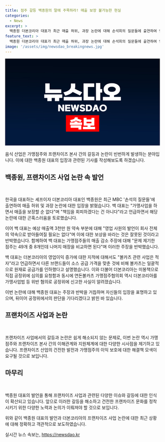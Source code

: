 ```yaml
---
title: 점주 갈등 백종원의 말에 주목하라! 매출 보장 불가능한 현실
categories:
  - News
excerpt: >
  백종원 더본코리아 대표가 최근 매출 허위, 과장 논란에 대해 손석희의 질문들에 출연하여 입장을 밝혔습니다. 그는 가맹사업의 매출을 보장할 수 없다며 논란을 부인하고, 가맹점주들의 손해와 브랜드의 영업이익 증가에 대한 비판에 반박했습니다. 더본코리아는 허위과장 정보 제공 의혹을 판단해 공정위에 심의를 요청했고, 연돈볼카츠 가맹점주협의회 역시 공정위에 신고했습니다.
feature_text: >
  백종원 더본코리아 대표가 최근 매출 허위, 과장 논란에 대해 손석희의 질문들에 출연하여 입장을 밝혔습니다. 그는 가맹사업의 매출을 보장할 수 없다며 논란을 부인하고, 가맹점주들의 손해와 브랜드의 영업이익 증가에 대한 비판에 반박했습니다. 더본코리아는 허위과장 정보 제공 의혹을 판단해 공정위에 심의를 요청했고, 연돈볼카츠 가맹점주협의회 역시 공정위에 신고했습니다.
image: '/assets/img/newsdao_breakingnews.jpg'
---
```


<p><img src="/assets/img/newsdao_breakingnews.jpg" alt="cryptoinkorea 속보" /></p>

<p>음식 산업은 가맹점주와 프랜차이즈 본사 간의 갈등과 논란이 빈번하게 발생하는 분야입니다. 이에 대한 백종원 대표의 입장과 관련된 기사를 작성해보도록 하겠습니다.</p>

<h2 data-ke-size="size26">백종원, 프랜차이즈 사업 논란 속 발언</h2>

<p data-ke-size="size16">&nbsp;</p>

<p>한국을 대표하는 셰프이자 더본코리아 대표인 백종원은 최근 MBC '손석의 질문들'에 출연하여 매출 허위 및 과장 논란에 대한 입장을 밝혔습니다. 백 대표는 "가맹사업을 하면서 매출을 보장할 순 없다"며 "책임을 회피하겠다는 건 아니다"라고 언급하면서 해당 논란에 대한 곤혹스러움을 토로했습니다. </p>

<p>이어 백 대표는 예상 매출액 3천만 원 약속 부분에 대해 "영업 사원의 발언이 회사 전체의 약속으로 받아들여질 필요는 없다"며 이에 대한 보상을 바라는 것은 잘못된 것이라고 반박했습니다. 함께하여 백 대표는 가맹점주들의 매출 감소 주장에 대해 "문제 제기한 점주는 49개 중 8개인데 나머지 매장을 비교하면 된다"며 이러한 주장을 반박했습니다.</p>

<p>백 대표는 더본코리아의 영업이익 증가에 대한 지적에 대해서도 "볼카츠 관련 사업은 적자"라고 언급하면서 다른 브랜드들이 소스 공급 가격을 맞춘 것에 비해 볼카츠는 일괄적으로 원재료 공급가를 인하했다고 설명했습니다. 이와 더불어 더본코리아는 미봉책으로 직접 공정위에 심의를 요청함과 동시에 연돈볼카츠 가맹점주협의회 역시 더본코리아를 가맹사업법 등 위반 혐의로 공정위에 신고한 사실이 알려졌습니다.</p>

<p>이번 논란에 대해 백종원 대표는 주장과 반박을 거듭하며 자신들의 입장을 표명하고 있으며, 뒤이어 공정위에서의 판단을 기다리겠다고 밝힌 바 있습니다.</p>

<h2 data-ke-size="size26">프랜차이즈 사업과 논란</h2>

<p data-ke-size="size16">&nbsp;</p>

<p>프랜차이즈 사업에서의 갈등과 논란은 쉽게 해소되지 않는 문제로, 이번 논란 역시 가맹점주와 프랜차이즈 본사 간의 이해관계와 지원체계에 대한 다양한 시사점을 제기하고 있습니다. 프랜차이즈 산업의 건전한 발전과 가맹점주의 이익 보호에 대한 해결책 모색이 요구될 것으로 보입니다.</p>

<h2 data-ke-size="size26">마무리</h2>

<p data-ke-size="size16">&nbsp;</p>

<p>백종원 대표의 발언을 통해 프랜차이즈 사업과 관련된 다양한 이슈와 갈등에 대한 인식이 확산되고 있습니다. 앞으로 이러한 갈등을 해소하고 건전한 프랜차이즈 문화를 정착시키기 위한 다양한 노력과 논의가 이뤄져야 할 것으로 보입니다.</p>

<p>위와 같이 백종원 대표의 발언과 더본코리아의 프랜차이즈 사업 논란에 대한 최근 상황에 대해 정확하고 객관적으로 보도하였습니다.</p>
실시간 뉴스 속보는, <a href="https://newsdao.kr" rel="dofollow">https://newsdao.kr</a>



